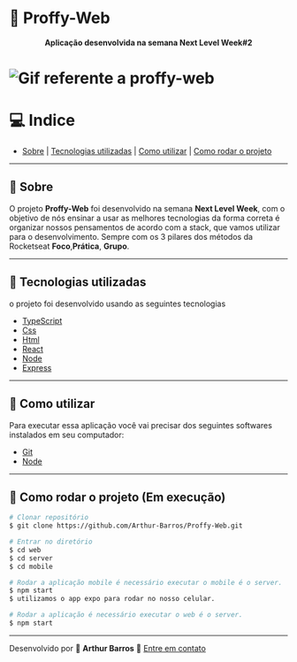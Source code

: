 # :memo: Proffy-Web

**<p align="center">Aplicação desenvolvida na semana Next Level Week#2</p>**
  
<h1>
  <img src="https://ik.imagekit.io/xlj9cejf8v/proffy_8k2AaazEDY.gif" alt="Gif referente a proffy-web">
</h1>

# :computer: Indice
- [Sobre](#bookmark-sobre) | [Tecnologias utilizadas](#rocket-tecnologias-utilizadas) | [Como utilizar](#electric_plug-como-utilizar) | [Como rodar o projeto](#file_folder-como-rodar-o-projeto-em-execução) 

---

## :bookmark: Sobre 

O projeto **Proffy-Web** foi desenvolvido na semana **Next Level Week**, com o objetivo de nós ensinar a usar as melhores tecnologias da forma correta é organizar
nossos pensamentos de acordo com a stack, que vamos utilizar para o desenvolvimento.
Sempre com os 3 pilares dos métodos da Rocketseat **Foco**,**Prática**, **Grupo**.

---

## :rocket: Tecnologias utilizadas 

o projeto foi desenvolvido usando as seguintes tecnologias

- [TypeScript](https://www.typescriptlang.org/)
- [Css](https://www.w3schools.com/Css/)
- [Html](https://www.w3schools.com/html/)
- [React](https://pt-br.reactjs.org/)
- [Node](https://nodejs.org/en/)
- [Express](https://expressjs.com/pt-br/)

---

## :electric_plug: Como utilizar 
Para executar essa aplicação você vai precisar dos seguintes softwares instalados em seu computador:
- [Git](https://git-scm.com/)
- [Node](https://expressjs.com/pt-br/)

---

## :file_folder: Como rodar o projeto (Em execução)

```bash
# Clonar repositório
$ git clone https://github.com/Arthur-Barros/Proffy-Web.git

# Entrar no diretório
$ cd web
$ cd server
$ cd mobile

# Rodar a aplicação mobile é necessário executar o mobile é o server.
$ npm start
$ utilizamos o app expo para rodar no nosso celular.

# Rodar a aplicação é necessário executar o web é o server.
$ npm start

```
---

Desenvolvido por :purple_heart: **Arthur Barros** :email: [Entre em contato](https://www.linkedin.com/in/arthur-barros-/)
